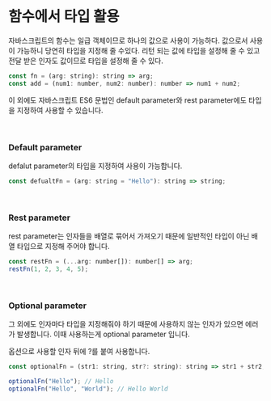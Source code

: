 # 함수에서 타입 활용

자바스크립트의 함수는 일급 객체이므로 하나의 값으로 사용이 가능하다. 값으로서 사용이 가능하니 당연히 타입을 지정해 줄 수있다. 리턴 되는 값에 타입을 설정해 줄 수 있고 전달 받은 인자도 값이므로 타입을 설정해 줄 수 있다.

```jsx
const fn = (arg: string): string => arg;
const add = (num1: number, num2: number): number => num1 + num2;
```

이 외에도 자바스크립트 ES6 문법인 default parameter와 rest parameter에도 타입을 지정하여 사용할 수 있습니다.

<br />
 
### Default parameter

defalut parameter의 타입을 지정하여 사용이 가능합니다.

```jsx
const defualtFn = (arg: string = "Hello"): string => string;
```

<br />
 
### Rest parameter

rest parameter는 인자들을 배열로 묶어서 가져오기 때문에 일반적인 타입이 아닌 배열 타입으로 지정해 주어야 합니다.

```jsx
const restFn = (...arg: number[]): number[] => arg;
restFn(1, 2, 3, 4, 5);
```

<br />
 
### Optional parameter

그 외에도 인자마다 타입을 지정해줘야 하기 때문에 사용하지 않는 인자가 있으면 에러가 발생합니다. 이때 사용하는게 optional parameter 입니다.

옵션으로 사용할 인자 뒤에 ?를 붙여 사용합니다.

```jsx
const optionalFn = (str1: string, str?: string): string => str1 + str2;

optionalFn("Hello"); // Hello
optionalFn("Hello", "World"); // Hello World
```
